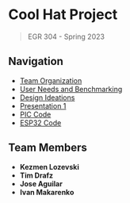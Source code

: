 # Cool Hat Project
> EGR 304 - Spring 2023

## Navigation
- [Team Organization](team-organization.md)
- [User Needs and Benchmarking](user-needs-benchmarking.md)
- [Design Ideations](design-ideation.md)
- [Presentation 1](presentation-1.md)
- [PIC Code](pic.md)
- [ESP32 Code](esp32.md)

## Team Members
- **Kezmen Lozevski**
- **Tim Drafz**
- **Jose Aguilar**
- **Ivan Makarenko**
